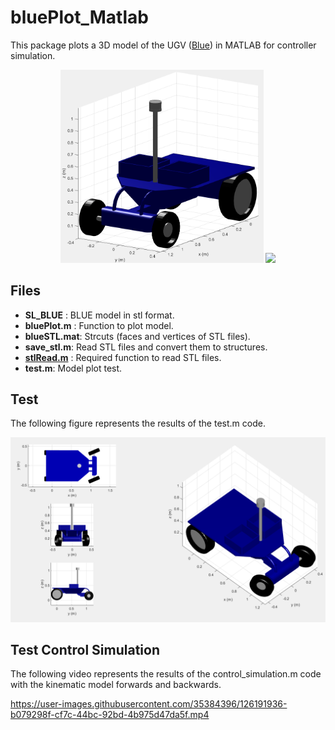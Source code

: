 # bluePlot_Matlab
This package plots a 3D model of the UGV  ([Blue](https://github.com/AUROVA-LAB/robot_blue)) in MATLAB for controller simulation.

<p align="center">
  <img src="/blue_matlab.png" width="325"  />
  <a href="https://github.com/AUROVA-LAB/robot_blue">
    <img src="/blue.png" width="425" /> 
  <a>
</p>

## Files
- **SL_BLUE** : BLUE model in stl format.
- **bluePlot.m** : Function to plot model.
- **blueSTL.mat**: Strcuts (faces and vertices of STL files).
- **save_stl.m**: Read STL files and convert them to structures.
- [**stlRead.m**](https://es.mathworks.com/matlabcentral/fileexchange/22409-stl-file-reader) : Required function to read STL files.
- **test.m**: Model plot test.

## Test
The following figure represents the results of the test.m code.

<p align="center">
  <img src="/test_plot.png" width="600"  />
</p>

## Test Control Simulation
The following video represents the results of the control_simulation.m code with the kinematic model forwards and backwards.

https://user-images.githubusercontent.com/35384396/126191936-b079298f-cf7c-44bc-92bd-4b975d47da5f.mp4
